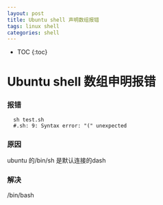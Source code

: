 ```yaml
---
layout: post
title: Ubuntu shell 声明数组报错
tags: linux shell
categories: shell
---
```


* TOC
{:toc}

# Ubuntu shell 数组申明报错
### 报错
```shell
  sh test.sh 
  #.sh: 9: Syntax error: "(" unexpected
```
### 原因
ubuntu 的/bin/sh 是默认连接的dash

### 解决
/bin/bash